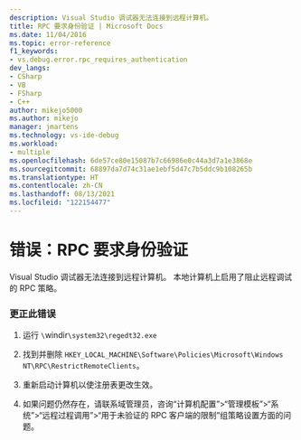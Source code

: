 ```yaml
---
description: Visual Studio 调试器无法连接到远程计算机。
title: RPC 要求身份验证 | Microsoft Docs
ms.date: 11/04/2016
ms.topic: error-reference
f1_keywords:
- vs.debug.error.rpc_requires_authentication
dev_langs:
- CSharp
- VB
- FSharp
- C++
author: mikejo5000
ms.author: mikejo
manager: jmartens
ms.technology: vs-ide-debug
ms.workload:
- multiple
ms.openlocfilehash: 6de57ce80e15087b7c66986e0c44a3d7a1e3868e
ms.sourcegitcommit: 68897da7d74c31ae1ebf5d47c7b5ddc9b108265b
ms.translationtype: HT
ms.contentlocale: zh-CN
ms.lasthandoff: 08/13/2021
ms.locfileid: "122154477"
---
```

# <a name="error-rpc-requires-authentication"></a>错误：RPC 要求身份验证
Visual Studio 调试器无法连接到远程计算机。 本地计算机上启用了阻止远程调试的 RPC 策略。

### <a name="to-correct-this-error"></a>更正此错误

1. 运行 `\`windir`\system32\regedt32.exe`

2. 找到并删除 `HKEY_LOCAL_MACHINE\Software\Policies\Microsoft\Windows NT\RPC\RestrictRemoteClients`。

3. 重新启动计算机以使注册表更改生效。

4. 如果问题仍然存在，请联系域管理员，咨询“计算机配置”>“管理模板”>“系统”>“远程过程调用”>“用于未验证的 RPC 客户端的限制”组策略设置方面的问题。
